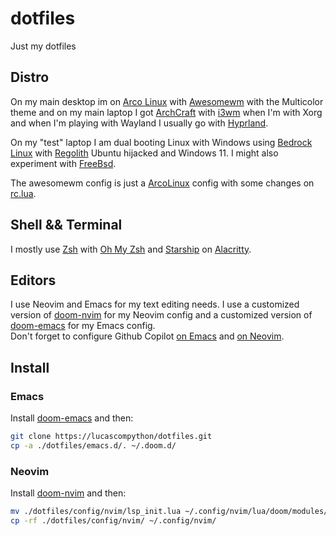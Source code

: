 # dotfiles

Just my dotfiles

## Distro

On my main desktop im on [Arco Linux](https://arcolinux.com) with [Awesomewm](https://awesomewm.org) with the Multicolor theme and on my main laptop I got [ArchCraft](https://archcraft.io) with [i3wm](https://i3wm.org) when I'm with Xorg and when I'm playing with Wayland I usually go with [Hyprland](https://hyprland.org).  

On my "test" laptop I am dual booting Linux with Windows using [Bedrock Linux](https://bedrocklinux.org) with [Regolith](https://regolith-desktop.com) Ubuntu hijacked and Windows 11. I might also experiment with [FreeBsd](https://www.freebsd.org).

The awesomewm config is just a [ArcoLinux](https://github.com/arcolinux/arcolinux-awesome) config with some changes on [rc.lua](awesome/rc.lua).

## Shell && Terminal

I mostly use [Zsh](https://www.zsh.org) with [Oh My Zsh](https://ohmyz.sh) and [Starship](https://starship.rs) on [Alacritty](https://github.com/alacritty/alacritty).

## Editors

I use Neovim and Emacs for my text editing needs. I use a customized version of [doom-nvim](https://github.com/doom-neovim/doom-nvim) for my Neovim config and a customized version of [doom-emacs](https://github.com/doomemacs/doomemacs) for my Emacs config.  
Don't forget to configure Github Copilot [on Emacs](https://github.com/zerolfx/copilot.el) and [on Neovim](https://github.com/github/copilot.vim).

## Install

### Emacs

Install [doom-emacs](https://github.com/doomemacs/doomemacs#install) and then:

```bash
git clone https://lucascompython/dotfiles.git
cp -a ./dotfiles/emacs.d/. ~/.doom.d/
```

### Neovim

Install [doom-nvim](https://github.com/doom-neovim/doom-nvim#install) and then:

```bash
mv ./dotfiles/config/nvim/lsp_init.lua ~/.config/nvim/lua/doom/modules/features/lsp/init.lua # for github copilot tab completions
cp -rf ./dotfiles/config/nvim/ ~/.config/nvim/
```
